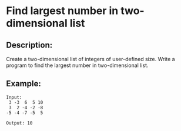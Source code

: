 # Find largest number in two-dimensional list

## Description:

Create a two-dimensional list of integers of user-defined size. Write a program to find the largest number in two-dimensional list.

## Example:

```
Input:
 3 -3  6  5 10
 3  2 -4 -2 -8
-5 -4 -7 -5  5

Output: 10
```
